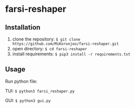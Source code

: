 # farsi-reshaper

## Installation

1. clone the repository:
`$ git clone https://github.com/MiKoronjoo/farsi-reshaper.git`
2. open directory:
`$ cd farsi-reshaper`
3. install requirements:
`$ pip3 install -r requirements.txt`

## Usage

Run python file:

TUI:
`$ python3 farsi_reshaper.py`

GUI:
`$ python3 gui.py`
